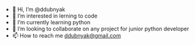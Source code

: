 - 👋 Hi, I’m @ddubnyak
- 👀 I’m interested in lerning to code
- 🌱 I’m currently learning python
- 💞️ I’m looking to collaborate on any project for junior python developer
- 📫 How to reach me ddubnyak@gmail.com

<!---
ddubnyak/ddubnyak is a ✨ special ✨ repository because its `README.md` (this file) appears on your GitHub profile.
You can click the Preview link to take a look at your changes.
--->
